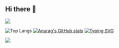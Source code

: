 ## Hi there 👋

<!--
**rojae1339/rojae1339** is a ✨ _special_ ✨ repository because its `README.md` (this file) appears on your GitHub profile.

Here are some ideas to get you started:

- 🔭 I’m currently working on ...
- 🌱 I’m currently learning ...
- 👯 I’m looking to collaborate on ...
- 🤔 I’m looking for help with ...
- 💬 Ask me about ...
- 📫 How to reach me: ...
- 😄 Pronouns: ...
- ⚡ Fun fact: ...
-->
<img src="https://capsule-render.vercel.app/api?type=waving&color=E9D095&&height=130&section=header&text=Welcome2MyGitHub&animation=twinkling&fontColor=e56456&fontAlignY=30&fontSize=35&stroke=bb84e5" />


![Top Langs](https://github-readme-stats.vercel.app/api/top-langs/?username=rojae1339&hide=shaderlab,HLSL,Roff)
[![Anurag's GitHub stats](https://github-readme-stats.vercel.app/api?username=rojae1339)](https://github.com/rojae1339/github-readme-stats)
[![Typing SVG](https://readme-typing-svg.demolab.com?font=Fira+Code&duration=1000&pause=1000&color=C1A023&background=8E7D1200&center=true&vCenter=true&multiline=true&random=true&width=900&lines=Techy+Toasty+Dev)](https://git.io/typing-svg)




<img src="https://capsule-render.vercel.app/api?type=waving&color=E9D095&height=130&section=footer" />

